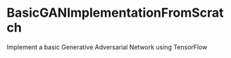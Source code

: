 # BasicGANImplementationFromScratch
Implement a basic Generative Adversarial Network using TensorFlow
